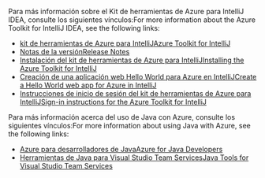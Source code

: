 <span data-ttu-id="e7cd2-101">Para más información sobre el Kit de herramientas de Azure para IntelliJ IDEA, consulte los siguientes vínculos:</span><span class="sxs-lookup"><span data-stu-id="e7cd2-101">For more information about the Azure Toolkit for IntelliJ IDEA, see the following links:</span></span> 

* [<span data-ttu-id="e7cd2-102">kit de herramientas de Azure para IntelliJ</span><span class="sxs-lookup"><span data-stu-id="e7cd2-102">Azure Toolkit for IntelliJ</span></span>](../intellij/azure-toolkit-for-intellij.md) 
* [<span data-ttu-id="e7cd2-103">Notas de la versión</span><span class="sxs-lookup"><span data-stu-id="e7cd2-103">Release Notes</span></span>](https://github.com/Microsoft/azure-tools-for-java/releases) 
* [<span data-ttu-id="e7cd2-104">Instalación del kit de herramientas de Azure para IntelliJ</span><span class="sxs-lookup"><span data-stu-id="e7cd2-104">Installing the Azure Toolkit for IntelliJ</span></span>](../intellij/azure-toolkit-for-intellij-installation.md) 
* [<span data-ttu-id="e7cd2-105">Creación de una aplicación web Hello World para Azure en IntelliJ</span><span class="sxs-lookup"><span data-stu-id="e7cd2-105">Create a Hello World web app for Azure in IntelliJ</span></span>](../intellij/azure-toolkit-for-intellij-create-hello-world-web-app.md) 
* [<span data-ttu-id="e7cd2-106">Instrucciones de inicio de sesión del kit de herramientas de Azure para IntelliJ</span><span class="sxs-lookup"><span data-stu-id="e7cd2-106">Sign-in instructions for the Azure Toolkit for IntelliJ</span></span>](../intellij/azure-toolkit-for-intellij-sign-in-instructions.md) 

<span data-ttu-id="e7cd2-107">Para más información acerca del uso de Java con Azure, consulte los siguientes vínculos:</span><span class="sxs-lookup"><span data-stu-id="e7cd2-107">For more information about using Java with Azure, see the following links:</span></span> 

* [<span data-ttu-id="e7cd2-108">Azure para desarrolladores de Java</span><span class="sxs-lookup"><span data-stu-id="e7cd2-108">Azure for Java Developers</span></span>](https://docs.microsoft.com/java/azure/) 
* [<span data-ttu-id="e7cd2-109">Herramientas de Java para Visual Studio Team Services</span><span class="sxs-lookup"><span data-stu-id="e7cd2-109">Java Tools for Visual Studio Team Services</span></span>](https://java.visualstudio.com/) 
<!-- TODO: Add URLs for Java in VSCode here --> 
